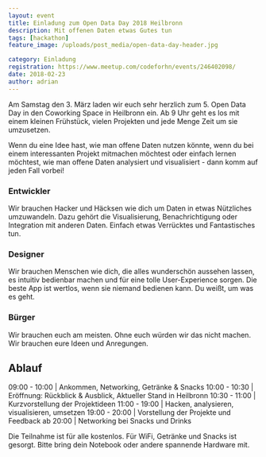 ```yaml
---
layout: event
title: Einladung zum Open Data Day 2018 Heilbronn 
description: Mit offenen Daten etwas Gutes tun
tags: [hackathon]
feature_image: /uploads/post_media/open-data-day-header.jpg

category: Einladung
registration: https://www.meetup.com/codeforhn/events/246402098/
date: 2018-02-23
author: adrian
---
```


Am Samstag den 3. März laden wir euch sehr herzlich zum 5. Open Data Day 
in den Coworking Space in Heilbronn ein. Ab 9 Uhr geht es los mit einem 
kleinen Frühstück, vielen Projekten und jede Menge Zeit um sie umzusetzen. 

Wenn du eine Idee hast, wie man offene Daten nutzen könnte, wenn du bei 
einem interessanten Projekt mitmachen möchtest oder einfach lernen 
möchtest, wie man offene Daten analysiert und visualisiert - 
dann komm auf jeden Fall vorbei!

### Entwickler
Wir brauchen Hacker und Häcksen wie dich um Daten in etwas 
Nützliches umzuwandeln. Dazu gehört die Visualisierung, Benachrichtigung 
oder Integration mit anderen Daten. Einfach etwas Verrücktes und Fantastisches tun.

### Designer
Wir brauchen Menschen wie dich, die alles wunderschön aussehen 
lassen, es intuitiv bedienbar machen und für eine tolle User-Experience 
sorgen. Die beste App ist wertlos, wenn sie niemand bedienen kann. 
Du weißt, um was es geht.

### Bürger
Wir brauchen euch am meisten. Ohne euch würden wir das nicht machen. 
Wir brauchen eure Ideen und Anregungen.


## Ablauf

09:00 - 10:00 | Ankommen, Networking, Getränke & Snacks
10:00 - 10:30 | Eröffnung: Rückblick & Ausblick, Aktueller Stand in Heilbronn
10:30 - 11:00 | Kurzvorstellung der Projektideen
11:00 - 19:00 | Hacken, analysieren, visualisieren, umsetzen 
19:00 - 20:00 | Vorstellung der Projekte und Feedback
ab 20:00      | Networking bei Snacks und Drinks

Die Teilnahme ist für alle kostenlos. Für WiFi, Getränke und Snacks ist gesorgt. 
Bitte bring dein Notebook oder andere spannende Hardware mit.

